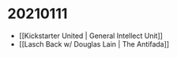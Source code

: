 # 20210111

-   [[Kickstarter United | General Intellect Unit]]
-   [[Lasch Back w/ Douglas Lain | The Antifada]]

